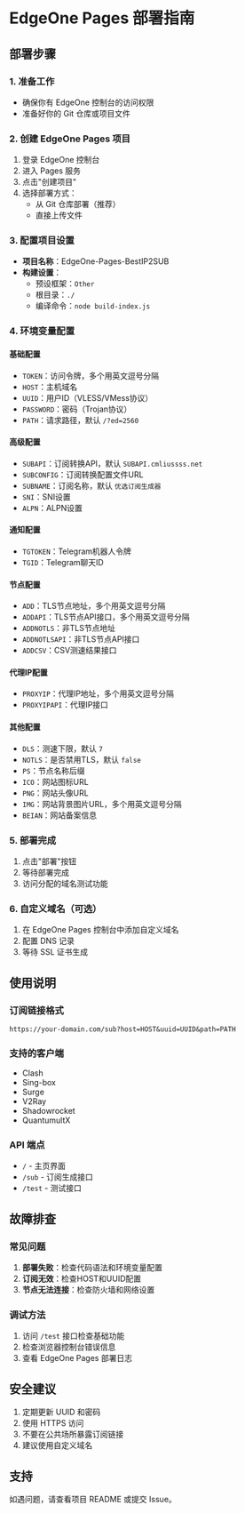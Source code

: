 # EdgeOne Pages 部署指南

## 部署步骤

### 1. 准备工作
- 确保你有 EdgeOne 控制台的访问权限
- 准备好你的 Git 仓库或项目文件

### 2. 创建 EdgeOne Pages 项目
1. 登录 EdgeOne 控制台
2. 进入 Pages 服务
3. 点击"创建项目"
4. 选择部署方式：
   - 从 Git 仓库部署（推荐）
   - 直接上传文件

### 3. 配置项目设置
- **项目名称**：EdgeOne-Pages-BestIP2SUB
- **构建设置**：
  - 预设框架：`Other`
  - 根目录：`./`
  - 编译命令：`node build-index.js`

### 4. 环境变量配置

#### 基础配置
- `TOKEN`：访问令牌，多个用英文逗号分隔
- `HOST`：主机域名
- `UUID`：用户ID（VLESS/VMess协议）
- `PASSWORD`：密码（Trojan协议）
- `PATH`：请求路径，默认 `/?ed=2560`

#### 高级配置
- `SUBAPI`：订阅转换API，默认 `SUBAPI.cmliussss.net`
- `SUBCONFIG`：订阅转换配置文件URL
- `SUBNAME`：订阅名称，默认 `优选订阅生成器`
- `SNI`：SNI设置
- `ALPN`：ALPN设置

#### 通知配置
- `TGTOKEN`：Telegram机器人令牌
- `TGID`：Telegram聊天ID

#### 节点配置
- `ADD`：TLS节点地址，多个用英文逗号分隔
- `ADDAPI`：TLS节点API接口，多个用英文逗号分隔
- `ADDNOTLS`：非TLS节点地址
- `ADDNOTLSAPI`：非TLS节点API接口
- `ADDCSV`：CSV测速结果接口

#### 代理IP配置
- `PROXYIP`：代理IP地址，多个用英文逗号分隔
- `PROXYIPAPI`：代理IP接口

#### 其他配置
- `DLS`：测速下限，默认 `7`
- `NOTLS`：是否禁用TLS，默认 `false`
- `PS`：节点名称后缀
- `ICO`：网站图标URL
- `PNG`：网站头像URL
- `IMG`：网站背景图片URL，多个用英文逗号分隔
- `BEIAN`：网站备案信息

### 5. 部署完成
1. 点击"部署"按钮
2. 等待部署完成
3. 访问分配的域名测试功能

### 6. 自定义域名（可选）
1. 在 EdgeOne Pages 控制台中添加自定义域名
2. 配置 DNS 记录
3. 等待 SSL 证书生成

## 使用说明

### 订阅链接格式
```
https://your-domain.com/sub?host=HOST&uuid=UUID&path=PATH
```

### 支持的客户端
- Clash
- Sing-box
- Surge
- V2Ray
- Shadowrocket
- QuantumultX

### API 端点
- `/` - 主页界面
- `/sub` - 订阅生成接口
- `/test` - 测试接口

## 故障排查

### 常见问题
1. **部署失败**：检查代码语法和环境变量配置
2. **订阅无效**：检查HOST和UUID配置
3. **节点无法连接**：检查防火墙和网络设置

### 调试方法
1. 访问 `/test` 接口检查基础功能
2. 检查浏览器控制台错误信息
3. 查看 EdgeOne Pages 部署日志

## 安全建议
1. 定期更新 UUID 和密码
2. 使用 HTTPS 访问
3. 不要在公共场所暴露订阅链接
4. 建议使用自定义域名

## 支持
如遇问题，请查看项目 README 或提交 Issue。
